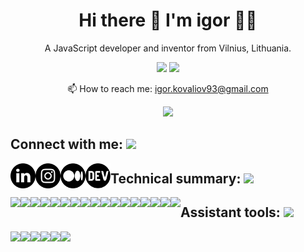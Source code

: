 <h1 align='center'>
  Hi there 👋 I'm igor 👨‍💻
</h1>

<p align='center'>
  A JavaScript developer and inventor from Vilnius, Lithuania.
</p>

<p align='center'>
<img src="https://github-readme-stats.vercel.app/api?username=ikovaliov&show_icons=true&count_private=true&theme=radical" width="350">
<img src="https://github-readme-stats.vercel.app/api/top-langs/?username=ikovaliov&layout=compact&theme=radical" width="294"/>
</p>

<p align='center'>
  📫 How to reach me: <a href='mailto:igor.kovaliov93@gmail.com'>igor.kovaliov93@gmail.com</a>
</p>
<p align='center'>
  <a href="#"><img src="https://badges.pufler.dev/visits/ikovaliov/ikovaliov"></a>
</p>

## Connect with me: <img src="https://media.giphy.com/media/hs736Enlzeye8nVXie/giphy.gif" height="32"/>

[<img align="left" alt="ikovaliov | LinkedIn" height="40px" src="./assets/images/linkedin.png" />][linkedin]
[<img align="left" alt="ikovaliov | Instagram" height="40px" src="./assets/images/instagram.png" />][instagram]
[<img align="left" alt="ikovaliov | Medium" height="40px" src="./assets/images/medium.png" />][medium]
[<img align="left" alt="ikovaliov | Dev" height="40px" src="./assets/images/dev.png" />][dev]


## Technical summary: <img src="https://media.giphy.com/media/xUA7aRK56aZWKVsHuw/giphy.gif" height="32"/>

<img align="left" src="https://img.shields.io/badge/HTML-239120?style=for-the-badge&logo=html5&logoColor=white" />
<img align="left" src="https://img.shields.io/badge/CSS3-1572B6?style=for-the-badge&logo=css3&logoColor=white" />
<img align="left" src="https://img.shields.io/badge/JavaScript-F7DF1E?style=for-the-badge&logo=javascript&logoColor=black" />
<img align="left" src="https://img.shields.io/badge/Node.js-43853D?style=for-the-badge&logo=node.js&logoColor=white" />
<img align="left" src="https://img.shields.io/badge/Vue.js-35495E?style=for-the-badge&logo=vue.js&logoColor=4FC08D" />
<img align="left" src="https://img.shields.io/badge/React-20232A?style=for-the-badge&logo=react&logoColor=61DAFB" />
<img align="left" src="https://img.shields.io/badge/Redux-593D88?style=for-the-badge&logo=redux&logoColor=white" />
<img align="left" src="https://img.shields.io/badge/Express.js-404D59?style=for-the-badge" />
<img align="left" src="https://img.shields.io/badge/PHP-777BB4?style=for-the-badge&logo=php&logoColor=white" />
<img align="left" src="https://img.shields.io/badge/Laravel-FF2D20?style=for-the-badge&logo=laravel&logoColor=white" />
<img align="left" src="https://img.shields.io/badge/Symfony-323330?style=for-the-badge" />
<img align="left" src="https://img.shields.io/badge/MongoDB-4EA94B?style=for-the-badge&logo=mongodb&logoColor=white" />
<img align="left" src="https://img.shields.io/badge/MySQL-00000F?style=for-the-badge&logo=mysql&logoColor=white" />
<img align="left" src="https://img.shields.io/badge/.NET-5C2D91?style=for-the-badge&logo=.net&logoColor=white"/>
<img align="left" src="https://img.shields.io/badge/C%23-239120?style=for-the-badge&logo=c-sharp&logoColor=white"/>
<img align="left" src="https://img.shields.io/badge/Responsive_Web_Development-00000F?style=for-the-badge&logoColor=white"/>
<img align="left" src="https://img.shields.io/badge/Agile_Methologies-00000F?style=for-the-badge&logoColor=white"/>


## Assistant tools: <img src="https://media.giphy.com/media/TgyarrvUBCkHdAJfBn/giphy.gif"  height="32"/>
<img align="left" src="https://img.shields.io/badge/Sass-CC6699?style=for-the-badge&logo=sass&logoColor=white" />
<img align="left" src="https://img.shields.io/badge/Babel-00000F?style=for-the-badge&logoColor=white"/>
<img align="left" src="https://img.shields.io/badge/WebPack-00000F?style=for-the-badge&logoColor=white"/>
<img align="left" src="https://img.shields.io/badge/Jira-00000F?style=for-the-badge&logoColor=white"/>
<img align="left" src="https://img.shields.io/badge/Amazon_AWS-232F3E?style=for-the-badge&logo=amazon-aws&logoColor=white" />
<img align="left" src="https://img.shields.io/badge/Git-00000F?style=for-the-badge&logo=amazon-aws&logoColor=white" />


[linkedin]: https://www.linkedin.com/in/ikovaliov/
[medium]: https://medium.com/@ikovaliov/
[dev]: https://dev.to/ikovaliov
[gmail]: mailto:igor.kovaliov93@gmail.com
[instagram]: https://www.instagram.com/ikovaliov_/
